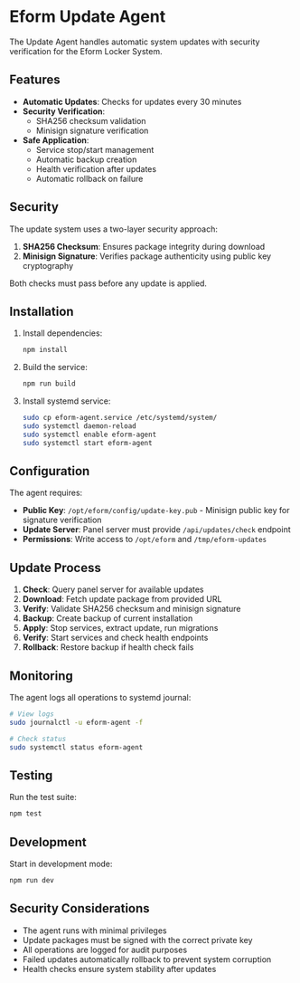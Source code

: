 # Eform Update Agent

The Update Agent handles automatic system updates with security verification for the Eform Locker System.

## Features

- **Automatic Updates**: Checks for updates every 30 minutes
- **Security Verification**: 
  - SHA256 checksum validation
  - Minisign signature verification
- **Safe Application**: 
  - Service stop/start management
  - Automatic backup creation
  - Health verification after updates
  - Automatic rollback on failure

## Security

The update system uses a two-layer security approach:

1. **SHA256 Checksum**: Ensures package integrity during download
2. **Minisign Signature**: Verifies package authenticity using public key cryptography

Both checks must pass before any update is applied.

## Installation

1. Install dependencies:
   ```bash
   npm install
   ```

2. Build the service:
   ```bash
   npm run build
   ```

3. Install systemd service:
   ```bash
   sudo cp eform-agent.service /etc/systemd/system/
   sudo systemctl daemon-reload
   sudo systemctl enable eform-agent
   sudo systemctl start eform-agent
   ```

## Configuration

The agent requires:

- **Public Key**: `/opt/eform/config/update-key.pub` - Minisign public key for signature verification
- **Update Server**: Panel server must provide `/api/updates/check` endpoint
- **Permissions**: Write access to `/opt/eform` and `/tmp/eform-updates`

## Update Process

1. **Check**: Query panel server for available updates
2. **Download**: Fetch update package from provided URL
3. **Verify**: Validate SHA256 checksum and minisign signature
4. **Backup**: Create backup of current installation
5. **Apply**: Stop services, extract update, run migrations
6. **Verify**: Start services and check health endpoints
7. **Rollback**: Restore backup if health check fails

## Monitoring

The agent logs all operations to systemd journal:

```bash
# View logs
sudo journalctl -u eform-agent -f

# Check status
sudo systemctl status eform-agent
```

## Testing

Run the test suite:

```bash
npm test
```

## Development

Start in development mode:

```bash
npm run dev
```

## Security Considerations

- The agent runs with minimal privileges
- Update packages must be signed with the correct private key
- All operations are logged for audit purposes
- Failed updates automatically rollback to prevent system corruption
- Health checks ensure system stability after updates